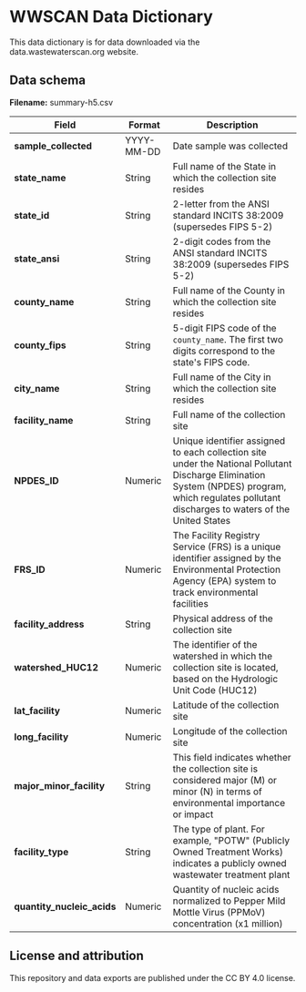 # WWSCAN Data Dictionary 

This data dictionary is for data downloaded via the data.wastewaterscan.org website.



## Data schema

**Filename:** summary-h5.csv


| Field                 | Format                       |Description                      
|-----------------------------|-----------------------------------|-------------------------------|
**sample_collected**      | YYYY-MM-DD  | Date sample was collected    | 
**state_name**      | String       | Full name of the State in which the collection site resides |
**state_id**      | String       | 2-letter from the ANSI standard INCITS 38:2009 (supersedes FIPS 5-2) |
**state_ansi**      | String       | 2-digit codes from the ANSI standard INCITS 38:2009 (supersedes FIPS 5-2) |
**county_name**      | String       | Full name of the County in which the collection site resides  |
**county_fips**      | String       | 5-digit FIPS code of the `county_name`. The first two digits correspond to the state's FIPS code.	 |
**city_name**      | String       | Full name of the City in which the collection site resides  | 
  **facility_name**      | String       | Full name of the collection site  | 
 **NPDES_ID**      | Numeric       | Unique identifier assigned to each collection site under the National Pollutant Discharge Elimination System (NPDES) program, which regulates pollutant discharges to waters of the United States |
 **FRS_ID**      | Numeric       | The Facility Registry Service (FRS) is a unique identifier assigned by the Environmental Protection Agency (EPA) system to track environmental facilities |
**facility_address**      | String       | Physical address of the collection site  | 
**watershed_HUC12**      | Numeric       | The identifier of the watershed in which the collection site is located, based on the Hydrologic Unit Code (HUC12)   | 
**lat_facility**      | Numeric       | Latitude of the collection site  |
**long_facility**      | Numeric       | Longitude of the collection site |
**major_minor_facility**      | String       | This field indicates whether the collection site is considered major (M) or minor (N) in terms of environmental importance or impact |
**facility_type**      | String       | The type of plant. For example, "POTW" (Publicly Owned Treatment Works) indicates a publicly owned wastewater treatment plant |
 **quantity_nucleic_acids**      | Numeric       | Quantity of nucleic acids normalized to Pepper Mild Mottle Virus (PPMoV) concentration (x1 million) |



## License and attribution

This repository and data exports are published under the CC BY 4.0 license.

